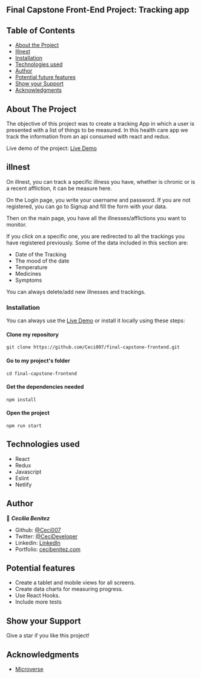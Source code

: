 ## Final Capstone Front-End Project: Tracking app

## Table of Contents

* [About the Project](#about-the-project)
* [Illnest](#illnest)
* [Installation](#installation)
* [Technologies used](#technologies-used)
* [Author](#author)
* [Potential future features](#potential-features)
* [Show your Support](#show-your-support)
* [Acknowledgments](#acknowledgments)

<!-- ABOUT THE PROJECT -->
## About The Project

The objective of this project was to create a tracking App in which a user is presented with a list of things to be measured. In this health care app we track the information from an api consumed with react and redux.

Live demo of the project: [Live Demo]()


<!-- THE APP -->
## illnest

On illnest, you can track a specific illness you have, whether is chronic or is a recent affliction, it can be measure here. 

On the Login page, you write your username and password. If you are not registered, you can go to Signup and fill the form with your data. 

Then on the main page, you have all the illnesses/afflictions you want to monitor. 

If you click on a specific one, you are redirected to all the trackings you have registered previously. Some of the data included in this section are:
- Date of the Tracking
- The mood of the date
- Temperature
- Medicines
- Symptoms

You can always delete/add new illnesses and trackings.


<!-- INSTALLATION -->
### Installation

You can always use the [Live Demo]() or install it locally using these steps:

#### Clone my repository

``` git clone https://github.com/Ceci007/final-capstone-frontend.git ```

#### Go to my project's folder

``` cd final-capstone-frontend ```

#### Get the dependencies needed

``` npm install ```

#### Open the project
``` npm run start ```


<!-- TECHNOLOGIES USED -->
## Technologies used

* React
* Redux
* Javascript
* Eslint
* Netlify


<!--AUTHOR -->
## Author
👤 ***Cecilia Benitez***

- Github: [@Ceci007](https://github.com/Ceci007)
- Twitter: [@CeciDeveloper](https://twitter.com/CeciDeveloper)
- Linkedin: [LinkedIn](https://www.linkedin.com/in/cecilia-benítez)
- Portfolio: [cecibenitez.com](https://www.cecibenitez.com/)

<!-- POTENTIAL FEATURES -->
## Potential features

* Create a tablet and mobile views for all screens.
* Create data charts for measuring progress.
* Use React Hooks.
* Include more tests

<!-- SHOW YOUR SUPPORT -->
## Show your Support

Give a star if you like this project!

<!-- ACKNOWLEDGEMENTS -->
## Acknowledgments

* [Microverse](https://www.microverse.org/)